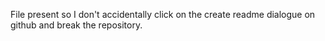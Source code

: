File present so I don't accidentally click on the create readme dialogue on github and break the repository.